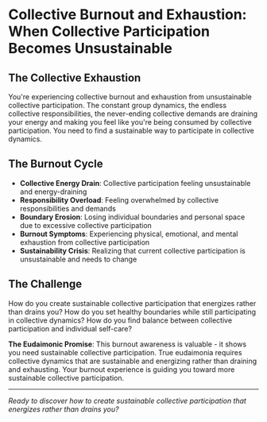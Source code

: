# Collective Burnout and Exhaustion: When Collective Participation Becomes Unsustainable

## The Collective Exhaustion
You're experiencing collective burnout and exhaustion from unsustainable collective participation. The constant group dynamics, the endless collective responsibilities, the never-ending collective demands are draining your energy and making you feel like you're being consumed by collective participation. You need to find a sustainable way to participate in collective dynamics.

## The Burnout Cycle
- **Collective Energy Drain**: Collective participation feeling unsustainable and energy-draining
- **Responsibility Overload**: Feeling overwhelmed by collective responsibilities and demands
- **Boundary Erosion**: Losing individual boundaries and personal space due to excessive collective participation
- **Burnout Symptoms**: Experiencing physical, emotional, and mental exhaustion from collective participation
- **Sustainability Crisis**: Realizing that current collective participation is unsustainable and needs to change

## The Challenge
How do you create sustainable collective participation that energizes rather than drains you? How do you set healthy boundaries while still participating in collective dynamics? How do you find balance between collective participation and individual self-care?

**The Eudaimonic Promise**: This burnout awareness is valuable - it shows you need sustainable collective participation. True eudaimonia requires collective dynamics that are sustainable and energizing rather than draining and exhausting. Your burnout experience is guiding you toward more sustainable collective participation.

---

*Ready to discover how to create sustainable collective participation that energizes rather than drains you?*
